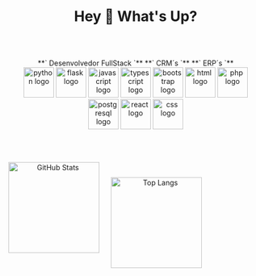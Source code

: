 <h1 align="center">Hey 👋 What's Up?</h1>

<br><br> <!-- Espaço entre seções -->

<div align="center">
**` Desenvolvedor FullStack `** **` CRM´s `** **` ERP´s `**
</div>



<div align="center">
  <img src="https://skillicons.dev/icons?i=py" height="60" alt="python logo" />
  <img src="https://skillicons.dev/icons?i=flask" height="60" alt="flask logo" />
  <img src="https://skillicons.dev/icons?i=js" height="60" alt="javascript logo" />
  <img src="https://skillicons.dev/icons?i=ts" height="60" alt="typescript logo" />
  <img src="https://skillicons.dev/icons?i=bootstrap" height="60" alt="bootstrap logo" />
  <img src="https://skillicons.dev/icons?i=html" height="60" alt="html logo" />
  <img src="https://skillicons.dev/icons?i=php" height="60" alt="php logo" />
  <img src="https://skillicons.dev/icons?i=postgres" height="60" alt="postgresql logo" />
  <img src="https://skillicons.dev/icons?i=react" height="60" alt="react logo" />
  <img src="https://skillicons.dev/icons?i=css" height="60" alt="css logo" />
</div>

<br><br> <!-- Espaço entre seções -->

<p align="center">
  <img 
    align="left" 
    alt="GitHub Stats" 
    height="180" 
    style="padding-right: 20px;" 
    src="https://github-readme-stats.vercel.app/api?username=Gabrielchr1&show_icons=true&theme=tokyonight&include_all_commits=true&locale=pt-br" 
  />
  <img 
    align="left" 
    alt="Top Langs" 
    height="180" 
    style="margin-top: 30px;" 
    src="https://github-readme-stats.vercel.app/api/top-langs/?username=Gabrielchr1&theme=tokyonight&layout=compact&custom_title=Tecnologias&langs_count=9" 
  />
</p>

